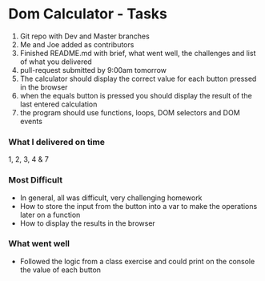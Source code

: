 # Dom Calculator - Tasks
1) Git repo with Dev and Master branches
2) Me and Joe added as contributors
3) Finished README.md with brief, what went well, the challenges and list of what you delivered
4) pull-request submitted by 9:00am tomorrow
5) The calculator should display the correct value for each button pressed in the browser
6) when the equals button is pressed you should display the result of the last entered calculation
7) the program should use functions, loops, DOM selectors and DOM events

### What I delivered on time
1, 2, 3, 4 & 7

### Most Difficult
* In general, all was difficult, very challenging homework
* How to store the input from the button into a var to make the operations later on a function
* How to display the results in the browser

### What went well
* Followed the logic from a class exercise and could print on the console the value of each button

